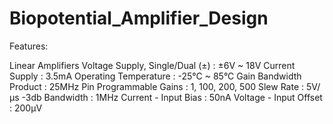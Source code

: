 # Biopotential_Amplifier_Design

Features:

Linear Amplifiers
Voltage Supply, Single/Dual (±)	: ±6V ~ 18V
Current Supply			            : 3.5mA
Operating Temperature		        : -25°C ~ 85°C
Gain Bandwidth Product		      : 25MHz
Pin Programmable Gains		      : 1, 100, 200, 500
Slew Rate			                  : 5V/µs
-3db Bandwidth			            : 1MHz
Current - Input Bias		        : 50nA
Voltage - Input Offset		      : 200µV


